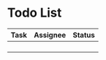 # Todo List

| Task            | Assignee        | Status          |
| --------------- | --------------- | --------------- |
|                 |                 |                 |
|                 |                 |                 |
|                 |                 |                 |
|                 |                 |                 |
